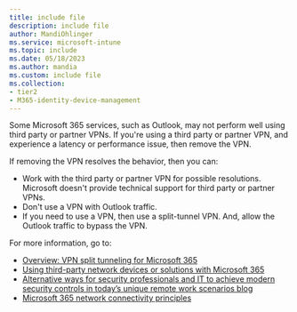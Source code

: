 ```yaml
---
title: include file
description: include file
author: MandiOhlinger
ms.service: microsoft-intune
ms.topic: include
ms.date: 05/18/2023
ms.author: mandia
ms.custom: include file
ms.collection:
- tier2
- M365-identity-device-management
---
```


<!-- This include file is used in the VPN settings lists for all platforms in /configuration. -->

Some Microsoft 365 services, such as Outlook, may not perform well using third party or partner VPNs. If you're using a third party or partner VPN, and experience a latency or performance issue, then remove the VPN.

If removing the VPN resolves the behavior, then you can:

- Work with the third party or partner VPN for possible resolutions. Microsoft doesn't provide technical support for third party or partner VPNs.
- Don't use a VPN with Outlook traffic.
- If you need to use a VPN, then use a split-tunnel VPN. And, allow the Outlook traffic to bypass the VPN.

For more information, go to:

- [Overview: VPN split tunneling for Microsoft 365](/microsoft-365/enterprise/microsoft-365-vpn-split-tunnel)
- [Using third-party network devices or solutions with Microsoft 365](/office365/troubleshoot/miscellaneous/office-365-third-party-network-devices)
- [Alternative ways for security professionals and IT to achieve modern security controls in today’s unique remote work scenarios blog](https://www.microsoft.com/security/blog/2020/03/26/alternative-security-professionals-it-achieve-modern-security-controls-todays-unique-remote-work-scenarios/)
- [Microsoft 365 network connectivity principles](/microsoft-365/enterprise/microsoft-365-network-connectivity-principles)
